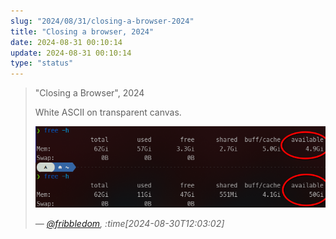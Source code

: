 ```yaml
---
slug: "2024/08/31/closing-a-browser-2024"
title: "Closing a browser, 2024"
date: 2024-08-31 00:10:14
update: 2024-08-31 00:10:14
type: "status"
---
```


> "Closing a Browser", 2024
> 
> White ASCII on transparent canvas.
>
> ![A screenshot of the "free" CLI util showing 45GB RAM being freed by closing a browser.](./images/2024-08-31-00-10-14-closing-a-browser-2024-01.png)
> 
> <cite>&mdash; [@fribbledom](https://mastodon.social/@fribbledom/113049572616177644), :time[2024-08-30T12:03:02]</cite>
